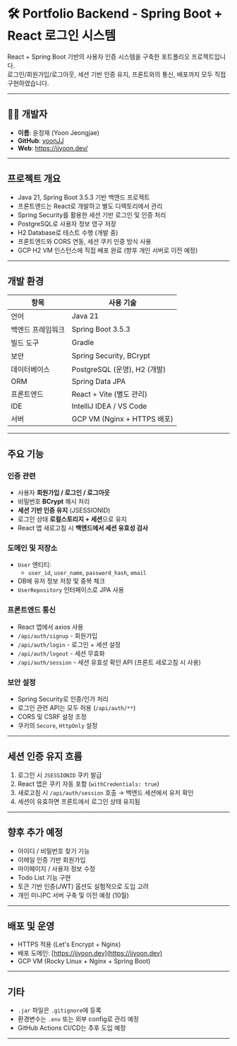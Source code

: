 # 🛠 Portfolio Backend - Spring Boot + React 로그인 시스템

React + Spring Boot 기반의 사용자 인증 시스템을 구축한 포트폴리오 프로젝트입니다.  
로그인/회원가입/로그아웃, 세션 기반 인증 유지, 프론트와의 통신, 배포까지 모두 직접 구현하였습니다.

---

## 🙋‍♂️ 개발자

- **이름**: 윤정재 (Yoon Jeongjae)  
- **GitHub**: [yoonJJ](https://github.com/yoonJJ)
- **Web**: https://jjyoon.dev/

---

## 프로젝트 개요

- Java 21, Spring Boot 3.5.3 기반 백엔드 프로젝트
- 프론트엔드는 React로 개발하고 별도 디렉토리에서 관리
- Spring Security를 활용한 세션 기반 로그인 및 인증 처리
- PostgreSQL로 사용자 정보 영구 저장
- H2 Database로 테스트 수행 (개발 중)
- 프론트엔드와 CORS 연동, 세션 쿠키 인증 방식 사용
- GCP H2 VM 인스턴스에 직접 배포 완료 (향후 개인 서버로 이전 예정)

---

## 개발 환경

| 항목          | 사용 기술                       |
|---------------|-------------------------------|
| 언어          | Java 21                       |
| 백엔드 프레임워크 | Spring Boot 3.5.3             |
| 빌드 도구     | Gradle                        |
| 보안         | Spring Security, BCrypt       |
| 데이터베이스  | PostgreSQL (운영), H2 (개발)   |
| ORM           | Spring Data JPA               |
| 프론트엔드    | React + Vite (별도 관리)       |
| IDE           | IntelliJ IDEA / VS Code       |
| 서버          | GCP VM (Nginx + HTTPS 배포)    |

---

## 주요 기능

### 인증 관련
- 사용자 **회원가입 / 로그인 / 로그아웃**
- 비밀번호 **BCrypt** 해시 처리
- **세션 기반 인증 유지** (JSESSIONID)
- 로그인 상태 **로컬스토리지 + 세션**으로 유지
- React 앱 새로고침 시 **백엔드에서 세션 유효성 검사**

### 도메인 및 저장소
- `User` 엔티티:
  - `user_id`, `user_name`, `password_hash`, `email`
- DB에 유저 정보 저장 및 중복 체크
- `UserRepository` 인터페이스로 JPA 사용

### 프론트엔드 통신
- React 앱에서 axios 사용
- `/api/auth/signup` - 회원가입
- `/api/auth/login` - 로그인 + 세션 설정
- `/api/auth/logout` - 세션 무효화
- `/api/auth/session` - 세션 유효성 확인 API (프론트 새로고침 시 사용)

### 보안 설정
- Spring Security로 인증/인가 처리
- 로그인 관련 API는 모두 허용 (`/api/auth/**`)
- CORS 및 CSRF 설정 조정
- 쿠키의 `Secure`, `HttpOnly` 설정

---

## 세션 인증 유지 흐름

1. 로그인 시 `JSESSIONID` 쿠키 발급
2. React 앱은 쿠키 자동 포함 (`withCredentials: true`)
3. 새로고침 시 `/api/auth/session` 호출 → 백엔드 세션에서 유저 확인
4. 세션이 유효하면 프론트에서 로그인 상태 유지됨

---

## 향후 추가 예정

- 아이디 / 비밀번호 찾기 기능
- 이메일 인증 기반 회원가입
- 마이페이지 / 사용자 정보 수정
- Todo List 기능 구현
- 토큰 기반 인증(JWT) 옵션도 실험적으로 도입 고려
- 개인 미니PC 서버 구축 및 이전 예정 (10월)

---

## 배포 및 운영

- HTTPS 적용 (Let's Encrypt + Nginx)
- 배포 도메인: [https://jjyoon.dev](https://jjyoon.dev)
- GCP VM (Rocky Linux + Nginx + Spring Boot)

---

## 기타

- `.jar` 파일은 `.gitignore`에 등록
- 환경변수는 `.env` 또는 외부 config로 관리 예정
- GitHub Actions CI/CD는 추후 도입 예정

---